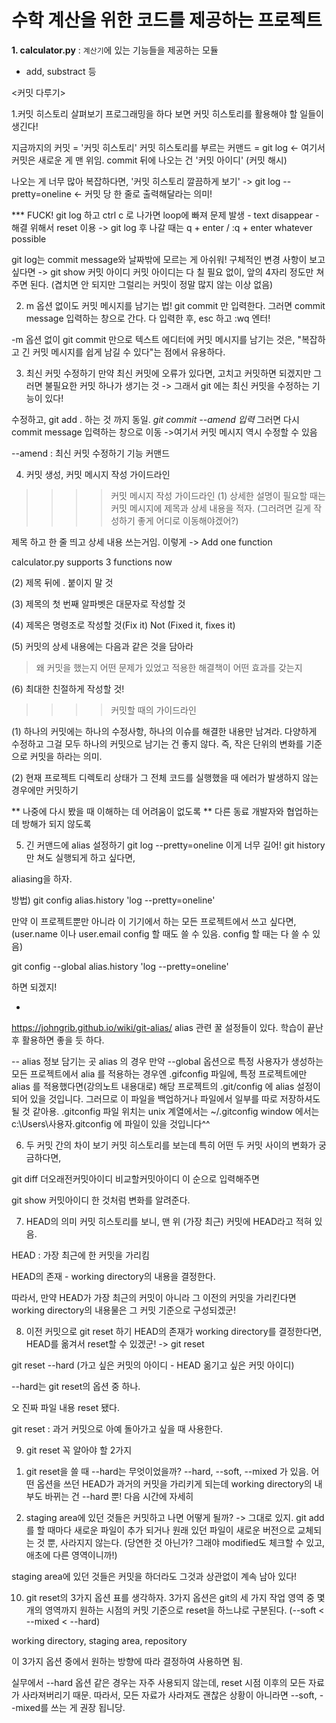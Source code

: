 # 수학 계산을 위한 코드를 제공하는 프로젝트
**1. calculator.py** : `계산기`에 있는 기능들을 제공하는 모듈
- add, substract 등



<커밋 다루기>

1.커밋 히스토리 살펴보기
프로그래밍을 하다 보면 커밋 히스토리를 활용해야 할 일들이 생긴다! 

지금까지의 커밋 = '커밋 히스토리'
커밋 히스토리를 부르는 커맨드 = git log <- 여기서 커밋은 새로운 게 맨 위임.
commit 뒤에 나오는 건 '커밋 아이디' (커밋 해시)

나오는 게 너무 많아 복잡하다면, '커밋 히스토리 깔끔하게 보기' -> git log --pretty=oneline <- 커밋 당 한 줄로 출력해달라는 의미!

*** FUCK! git log 하고 ctrl c 로 나가면 loop에 빠져 문제 발생 - text disappear - 해결 위해서 reset 이용 -> git log 후 나갈 때는 q + enter / :q + enter whatever possible

git log는 commit message와 날짜밖에 모르는 게 아쉬워! 구체적인 변경 사항이 보고 싶다면
-> git show 커밋 아이디
커밋 아이디는 다 칠 필요 없이, 앞의 4자리 정도만 쳐주면 된다. (겹치면 안 되지만 그럴리는 커밋이 정말 많지 않는 이상 없음)


2. m 옵션 없이도 커밋 메시지를 남기는 법!
git commit 만 입력한다. 그러면 commit message 입력하는 창으로 간다. 다 입력한 후, esc 하고 :wq 엔터!

-m 옵션 없이 git commit 만으로 텍스트 에디터에 커밋 메시지를 남기는 것은,
"복잡하고 긴 커밋 메시지를 쉽게 남길 수 있다"는 점에서 유용하다.

3. 최신 커밋 수정하기
만약 최신 커밋에 오류가 있다면, 고치고 커밋하면 되겠지만 그러면 불필요한 커밋 하나가 생기는 것
-> 그래서 git 에는 최신 커밋을 수정하는 기능이 있다!

수정하고,
git add . 하는 것 까지 동일.
*git commit --amend 입력*
그러면 다시 commit message 입력하는 창으로 이동 ->여기서 커밋 메시지 역시 수정할 수 있음

--amend : 최신 커밋 수정하기 기능 커맨드


4. 커밋 생성, 커밋 메시지 작성 가이드라인

>>>> 커밋 메시지 작성 가이드라인
(1) 상세한 설명이 필요할 때는 커밋 메시지에 제목과 상세 내용을 적자. (그러려면 길게 작성하기 좋게 어디로 이동해야겠어?)

제목 하고 한 줄 띄고 상세 내용 쓰는거임. 이렇게 ->
Add one function

calculator.py supports 3 functions now

(2) 제목 뒤에 . 붙이지 말 것

(3) 제목의 첫 번째 알파벳은 대문자로 작성할 것

(4) 제목은 명령조로 작성할 것(Fix it) Not (Fixed it, fixes it)

(5) 커밋의 상세 내용에는 다음과 같은 것을 담아라
> 왜 커밋을 했는지
> 어떤 문제가 있었고
> 적용한 해결책이 어떤 효과를 갖는지

(6) 최대한 친절하게 작성할 것!

>>>> 커밋할 때의 가이드라인

(1) 하나의 커밋에는 하나의 수정사항, 하나의 이슈를 해결한 내용만 남겨라. 다양하게 수정하고 그걸 모두 하나의 커밋으로 남기는 건 좋지 않다. 
즉, 작은 단위의 변화를 기준으로 커밋을 하라는 의미.

(2) 현재 프로젝트 디렉토리 상태가 그 전체 코드를 실행했을 때 에러가 발생하지 않는 경우에만 커밋하기


** 나중에 다시 봤을 때 이해하는 데 어려움이 없도록
** 다른 동료 개발자와 협업하는 데 방해가 되지 않도록


5. 긴 커맨드에 alias 설정하기
git log --pretty=oneline 이게 너무 길어!
git history 만 쳐도 실행되게 하고 싶다면,

aliasing을 하자.

방법) git config alias.history 'log --pretty=oneline'

만약 이 프로젝트뿐만 아니라 이 기기에서 하는 모든 프로젝트에서 쓰고 싶다면, (user.name 이나 user.email config 할 때도 쓸 수 있음. config 할 때는 다 쓸 수 있음)

git config --global alias.history 'log --pretty=oneline'

하면 되겠지!

+ 

https://johngrib.github.io/wiki/git-alias/ 
alias 관련 꿀 설정들이 있다. 학습이 끝난 후 활용하면 좋을 듯 하다.


-- alias 정보 담기는 곳
alias 의 경우 만약 --global 옵션으로 특정 사용자가 생성하는 모든 프로젝트에서 alia 를 적용하는 경우엔 .gifconfig 파일에,
특정 프로젝트에만 alias 를 적용했다면(강의노트 내용대로) 해당 프로젝트의 .git/config 에 alias 설정이 되어 있을 것입니다.
그러므로 이 파일을 백업하거나 파일에서 일부를 따로 저장하셔도 될 것 같아용.
.gitconfig 파일 위치는 
unix 계열에서는 ~/.gitconfig
window 에서는 c:\Users\사용자\.gitconfig
에 파일이 있을 것입니다^^

6. 두 커밋 간의 차이 보기
커밋 히스토리를 보는데 특히 어떤 두 커밋 사이의 변화가 궁금하다면,

git diff 더오래전커밋아이디 비교할커밋아이디
이 순으로 입력해주면 

git show 커밋아이디
한 것처럼 변화를 알려준다.

7. HEAD의 의미
커밋 히스토리를 보니, 맨 위 (가장 최근) 커밋에 HEAD라고 적혀 있음.

HEAD : 가장 최근에 한 커밋을 가리킴

HEAD의 존재 - working directory의 내용을 결정한다.

따라서, 만약 HEAD가 가장 최근의 커밋이 아니라 그 이전의 커밋을 가리킨다면 working directory의 내용물은 그 커밋 기준으로 구성되겠군!

8. 이전 커밋으로 git reset 하기
HEAD의 존재가 working directory를 결정한다면, HEAD를 옮겨서 reset할 수 있겠군! -> git reset

git reset --hard (가고 싶은 커밋의 아이디 - HEAD 옮기고 싶은 커밋 아이디)

--hard는 git reset의 옵션 중 하나.

오 진짜 파일 내용 reset 됐다. 

git reset : 과거 커밋으로 아예 돌아가고 싶을 때 사용한다. 


9. git reset 꼭 알아야 할 2가지
1) git reset을 쓸 때 --hard는 무엇이었을까?
--hard, --soft, --mixed 가 있음. 어떤 옵션을 쓰던 HEAD가 과거의 커밋을 가리키게 되는데 working directory의 내부도 바뀌는 건 --hard 뿐! 다음 시간에 자세히

2) staging area에 있던 것들은 커밋하고 나면 어떻게 될까?
-> 그대로 있지. git add를 할 때마다 새로운 파일이 추가 되거나 원래 있던 파일이 새로운 버전으로 교체되는 것 뿐, 사라지지 않는다.
(당연한 것 아닌가? 그래야 modified도 체크할 수 있고, 애초에 다른 영역이니까!)

staging area에 있던 것들은 커밋을 하더라도 그것과 상관없이 계속 남아 있다!


10. git reset의 3가지 옵션 
표를 생각하자. 
3가지 옵션은 git의 세 가지 작업 영역 중 몇 개의 영역까지 원하는 시점의 커밋 기준으로 reset을 하느냐로 구분된다.
(--soft < --mixed < --hard)

working directory, staging area, repository

이 3가지 옵션 중에서 원하는 방향에 따라 결정하여 사용하면 됨.

실무에서 --hard 옵션 같은 경우는 자주 사용되지 않는데, reset 시점 이후의 모든 자료가 사라져버리기 때문. 따라서, 모든 자료가 사라져도 괜찮은 상황이 아니라면 --soft, --mixed를 쓰는 게 권장 됩니당.



